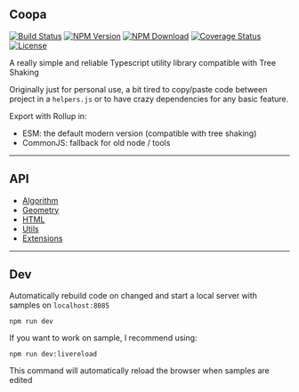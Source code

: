 ## Coopa

[![Build Status](https://github.com/kefniark/Coopa/workflows/Build%20CI/badge.svg)](https://github.com/kefniark/Coopa/actions)
[![NPM Version](https://img.shields.io/npm/v/coopa.svg)](https://npmjs.org/package/coopa)
[![NPM Download](https://img.shields.io/npm/dm/coopa.svg)](https://npmjs.org/package/coopa)
[![Coverage Status](https://coveralls.io/repos/github/kefniark/Coopa/badge.svg?branch=master)](https://coveralls.io/github/kefniark/Coopa?branch=master)
[![License](https://img.shields.io/npm/l/coopa.svg)](https://npmjs.org/package/coopa)

A really simple and reliable Typescript utility library compatible with Tree Shaking

Originally just for personal use, a bit tired to copy/paste code between project in a `helpers.js` or to have crazy dependencies for any basic feature.

Export with Rollup in:
* ESM: the default modern version (compatible with tree shaking)
* CommonJS: fallback for old node / tools

___

## API

* [Algorithm](./src/algorithm/Readme.md)
* [Geometry](./src/geometry/Readme.md)
* [HTML](./src/html/Readme.md)
* [Utils](./src/utils/Readme.md)
* [Extensions](./src/utils/extension/Readme.md)

___

## Dev

Automatically rebuild code on changed and start a local server with samples on `localhost:8085`
```
npm run dev
```

If you want to work on sample, I recommend using:
```
npm run dev:livereload
```
This command will automatically reload the browser when samples are edited